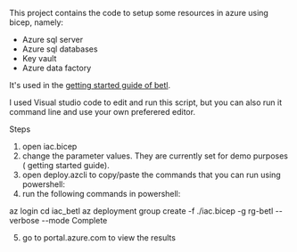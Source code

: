 This project contains the code to setup some resources in azure using bicep, namely:

* Azure sql server 
* Azure sql databases
* Key vault
* Azure data factory

It's used in the <a href="https://www.c2h.nl/betl-getting-started-azure/">getting started guide of betl</a>. 

I used Visual studio code to edit and run this script, but you can also run it command line and use your own preferered editor.

Steps
1. open iac.bicep
2. change the parameter values. They are currently set for demo purposes ( getting started guide). 
3. open deploy.azcli to copy/paste the commands that you can run using powershell:
4. run the following commands in powershell: 

az login
cd iac_betl
az deployment group create -f ./iac.bicep -g rg-betl --verbose --mode Complete

5. go to portal.azure.com to view the results
